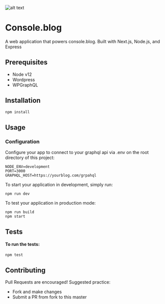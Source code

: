 ![alt text](https://i.imgur.com/ZYrIVAD.png "Console.blog")

# Console.blog
A web application that powers console.blog. Built with Next.js, Node.js, and Express

## Prerequisites
- Node v12
- Wordpress
- WPGraphQL

## Installation
```bash
npm install
```

## Usage

### Configuration
Configure your app to connect to your graphql api via .env on the root directory of this project:

```
NODE_ENV=development
PORT=3000
GRAPHQL_HOST=https://yourblog.com/grpahql
```

To start your application in development, simply run:

```
npm run dev
```

To test your application in production mode:

```
npm run build
npm start
```

## Tests

#### To run the tests:
```bash
npm test
```

## Contributing

Pull Requests are encouraged! Suggested practice:
- Fork and make changes
- Submit a PR from fork to this master